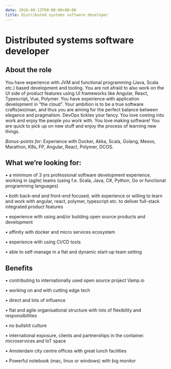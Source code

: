 ```yaml
---
date: 2016-09-13T09:00:00+00:00
title: Distributed systems software developer
---
```

# Distributed systems software developer

## About the role

You have experience with JVM and functional programming (Java, Scala etc.) based development and tooling. You are not
 afraid to also work on the UI side of product features using UI frameworks like Angular, React, Typescript, Vue, Polymer.
You have experience with application development in “the cloud”. Your ambition is to be a true software crafts(wo)man,
and thus you are aiming for the perfect balance between elegance and pragmatism. DevOps tickles your fancy. You love 
coming into work and enjoy the people you work with. You love making software!
You are quick to pick up on new stuff and enjoy the process of learning new things.

*Bonus-points for:*
Experience with Docker, Akka, Scala, Golang, Mesos, Marathon, K8s, FP, Angular, React, Polymer, DCOS.

## What we’re looking for:
• a minimum of 3 yrs professional software development experience, working in (agile) teams (using f.e. Scala, Java, C#, Python, Go or functional programming languages)

• both back-end and front-end focused, with experience or willing to learn and work with angular, react, polymer, typescript etc. to deliver full-stack integrated product features

• experience with using and/or building open source products and development

• affinity with docker and micro services ecosystem

• experience with using CI/CD tools

• able to self-manage in a flat and dynamic start-up team setting

## Benefits
• contributing to internationally used open source project Vamp.io

• working on and with cutting edge tech

• direct and lots of influence

• flat and agile organisational structure with lots of flexibility and responsibilities

• no bullshit culture

• international exposure, clients and partnerships in the container. microservices and IoT space

• Amsterdam city centre offices with great lunch facilities

• Powerful notebook (mac, linux or windows) with big monitor
